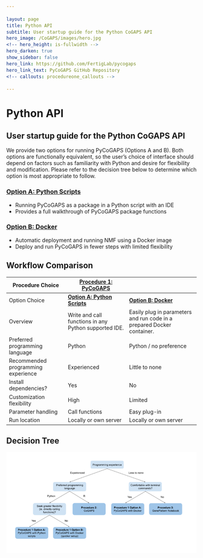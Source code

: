 ```yaml
---

layout: page
title: Python API
subtitle: User startup guide for the Python CoGAPS API
hero_image: /CoGAPS/images/hero.jpg
<!-- hero_height: is-fullwidth -->
hero_darken: true
show_sidebar: false
hero_link: https://github.com/FertigLab/pycogaps
hero_link_text: PyCoGAPS GitHub Repository
<!-- callouts: procedureone_callouts -->

---
```


# Python API

## User startup guide for the Python CoGAPS API

We provide two options for running PyCoGAPS (Options A and B). Both options are functionally equivalent, so the user’s choice of interface should depend on factors such as familiarity with Python and desire for flexibility and modification. Please refer to the decision tree below to determine which option is most appropriate to follow.

### [Option A: Python Scripts](/CoGAPS/optiona)
<ul>
  <li>Running PyCoGAPS as a package in a Python script with an IDE</li>
  <li>Provides a full walkthrough of PyCoGAPS package functions</li>
  </ul> 

### [Option B: Docker](/CoGAPS/optionb)
<ul>
  <li>Automatic deployment and running NMF using a Docker image</li>
  <li>Deploy and run PyCoGAPS in fewer steps with limited flexibility</li>
  </ul>

## Workflow Comparison

| **Procedure Choice**               | **<a href="https://github.com/FertigLab/pycogaps">Procedure 1: PyCoGAPS</a>** |                                                                        |
|------------------------------------|--------------------------------------------------------------|------------------------------------------------------------------------|
| Option Choice                      | **<a href="/CoGAPS/optiona">Option A: Python Scripts</a>**   | **<a href="/CoGAPS/optionb">Option B: Docker</a>**                     |
| Overview                           | Write and call functions in any Python supported IDE.        | Easily plug in parameters and run code in a prepared Docker container. |
| Preferred programming language     | Python                                                       | Python / no preference                                                 |
| Recommended programming experience | Experienced                                                  | Little to none                                                         |
| Install dependencies?              | Yes                                                          | No                                                                     |
| Customization flexibility          | High                                                         | Limited                                                                |
| Parameter handling                 | Call functions                                               | Easy plug-in                                                           |
| Run location                       | Locally or own server                                        | Locally or own server                                                  |

## Decision Tree

![Decision Tree](images/decisiontree.png)
